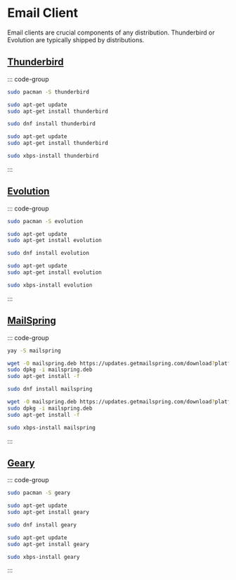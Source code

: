 # Email Client

Email clients are crucial components of any distribution. Thunderbird or Evolution are typically shipped by distributions.

## [Thunderbird](https://www.thunderbird.net/en-US/)

::: code-group

```sh [Arch]
sudo pacman -S thunderbird
```

```sh [Debian]
sudo apt-get update
sudo apt-get install thunderbird
```

```sh [Fedora]
sudo dnf install thunderbird
```

```sh [Ubuntu]
sudo apt-get update
sudo apt-get install thunderbird
```

```sh [Void]
sudo xbps-install thunderbird
```

:::

## [Evolution](https://help.gnome.org/users/evolution/stable/)

::: code-group

```sh [Arch]
sudo pacman -S evolution
```

```sh [Debian]
sudo apt-get update
sudo apt-get install evolution
```

```sh [Fedora]
sudo dnf install evolution
```

```sh [Ubuntu]
sudo apt-get update
sudo apt-get install evolution
```

```sh [Void]
sudo xbps-install evolution
```

:::

## [MailSpring](https://getmailspring.com/)

::: code-group

```sh [Arch]
yay -S mailspring
```

```sh [Debian]
wget -O mailspring.deb https://updates.getmailspring.com/download?platform=linuxDeb
sudo dpkg -i mailspring.deb
sudo apt-get install -f
```

```sh [Fedora]
sudo dnf install mailspring
```

```sh [Ubuntu]
wget -O mailspring.deb https://updates.getmailspring.com/download?platform=linuxDeb
sudo dpkg -i mailspring.deb
sudo apt-get install -f
```

```sh [Void]
sudo xbps-install mailspring
```

:::

## [Geary](https://wiki.gnome.org/Apps/Geary)

::: code-group

```sh [Arch]
sudo pacman -S geary
```

```sh [Debian]
sudo apt-get update
sudo apt-get install geary
```

```sh [Fedora]
sudo dnf install geary
```

```sh [Ubuntu]
sudo apt-get update
sudo apt-get install geary
```

```sh [Void]
sudo xbps-install geary
```

:::
